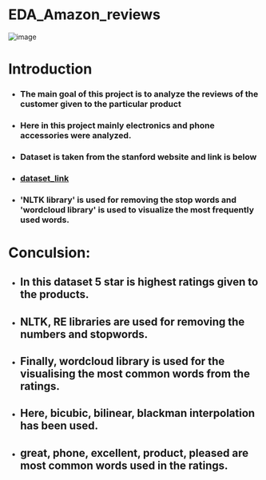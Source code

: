 # EDA_Amazon_reviews

![image](https://user-images.githubusercontent.com/77428032/141594484-73574b86-4497-4de6-bfce-03666c903e41.png)

# Introduction

- ### The main goal of this project is to analyze the reviews of the customer given to the particular product 
- ### Here in this project mainly electronics and phone accessories were analyzed.
- ### Dataset is taken from the stanford website and link is below
- ### [dataset_link](http://snap.stanford.edu/data/web-Amazon-links.html)
- ### 'NLTK library' is used for removing the stop words and 'wordcloud library' is used to visualize the most frequently used words.

# Conculsion:

- ## In this dataset 5 star is highest ratings given to the products.
- ## NLTK, RE libraries are used for removing the numbers and stopwords.
- ## Finally, wordcloud library is used for the visualising the most common words from the ratings.
- ## Here, bicubic, bilinear, blackman interpolation has been used.
- ## great, phone, excellent, product, pleased are most common words used in the ratings.
